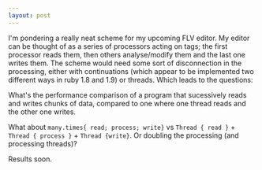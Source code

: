 ```yaml
---
layout: post
---
```


I'm pondering a really neat scheme for my upcoming FLV editor. My editor can be thought of as a series of processors acting on tags; the first processor reads them, then others analyse/modify them and the last one writes them. The scheme would need some sort of disconnection in the processing, either with continuations (which appear to be implemented two different ways in ruby 1.8 and 1.9) or threads. Which leads to the questions:

What's the performance comparison of a program that sucessively reads and writes chunks of data, compared to one where one thread reads and the other one writes.

What about `many.times{ read; process; write}` vs `Thread { read }` + `Thread { process }` + `Thread {write}`. Or doubling the processing (and processing threads)?

Results soon.

